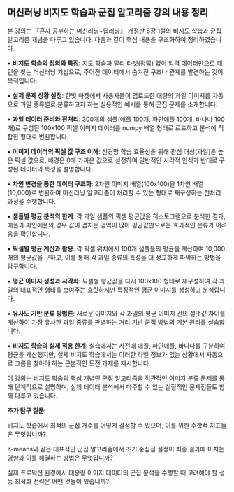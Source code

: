 ## 머신러닝 비지도 학습과 군집 알고리즘 강의 내용 정리

본 강의는 『혼자 공부하는 머신러닝+딥러닝』 개정판 6장 1절의 비지도 학습과 군집 알고리즘 개념을 다루고 있습니다. 다음과 같이 핵심 내용을 구조화하여 정리하였습니다.

• **비지도 학습의 정의와 특징**: 지도 학습과 달리 타겟(정답) 없이 입력 데이터만으로 패턴을 찾는 머신러닝 기법으로, 주어진 데이터에서 숨겨진 구조나 관계를 발견하는 것이 목적입니다.

• **실제 문제 상황 설정**: 한빛 마켓에서 사용자들이 업로드한 대량의 과일 이미지를 자동으로 과일 종류별로 분류하고자 하는 실용적인 예시를 통해 군집 문제를 소개합니다.

• **과일 데이터 준비와 전처리**: 300개의 샘플(애플 100개, 파인애플 100개, 바나나 100개)로 구성된 100x100 픽셀 이미지 데이터를 numpy 배열 형태로 로드하고 분석에 적합한 형태로 변환합니다.

• **이미지 데이터의 픽셀 값 구조 이해**: 신경망 학습 효율성을 위해 관심 대상(과일)은 높은 픽셀 값으로, 배경은 0에 가까운 값으로 설정하여 일반적인 시각적 인식과 반대로 구성된 데이터의 특성을 설명합니다.

• **차원 변경을 통한 데이터 구조화**: 2차원 이미지 배열(100x100)을 1차원 배열(10,000)로 변환하여 머신러닝 알고리즘이 처리할 수 있는 형태로 재구성하는 전처리 과정을 수행합니다.

• **샘플별 평균 분석의 한계**: 각 과일 샘플의 픽셀 평균값을 히스토그램으로 분석한 결과, 애플과 파인애플의 경우 값이 겹치는 영역이 많아 평균값만으로는 효과적인 분류가 어려움을 확인합니다.

• **픽셀별 평균 계산과 활용**: 각 픽셀 위치에서 100개 샘플들의 평균을 계산하여 10,000개의 평균값을 구하고, 이를 통해 각 과일 종류의 특성을 더 정교하게 파악하는 방법을 탐구합니다.

• **평균 이미지 생성과 시각화**: 픽셀별 평균값을 다시 100x100 형태로 재구성하여 각 과일의 대표적인 형태를 보여주는 흐릿하지만 특징적인 평균 이미지를 생성하고 분석합니다.

• **유사도 기반 분류 방법론**: 새로운 이미지와 각 과일의 평균 이미지 간의 절댓값 차이를 계산하여 가장 유사한 과일 종류를 판별하는 거리 기반 군집 방법의 기본 원리를 실습합니다.

• **비지도 학습의 실제 적용 한계**: 실습에서는 사전에 애플, 파인애플, 바나나를 구분하여 평균을 계산했지만, 실제 비지도 학습에서는 이러한 라벨 정보가 없는 상황에서 자동으로 그룹을 찾아야 하는 근본적인 도전 과제를 제시합니다.

이 강의는 비지도 학습의 핵심 개념인 군집 알고리즘을 직관적인 이미지 분류 문제를 통해 단계적으로 설명하며, 실제 데이터 분석에서 마주할 수 있는 실질적인 문제점들도 함께 다루고 있습니다.

**추가 탐구 질문:**

비지도 학습에서 최적의 군집 개수를 어떻게 결정할 수 있으며, 이를 위한 수학적 지표들은 무엇입니까?

K-means와 같은 대표적인 군집 알고리즘에서 초기 중심점 설정이 최종 결과에 미치는 영향과 이를 해결하는 방법은 무엇입니까?

실제 프로덕션 환경에서 대용량 이미지 데이터의 군집 분석을 수행할 때 고려해야 할 성능 최적화 전략은 어떤 것들이 있습니까?
